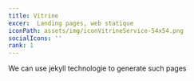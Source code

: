 ```yaml
---
title: Vitrine
excer:  Landing pages, web statique
iconPath: assets/img/iconVitrineService-54x54.png
socialIcons: ''
rank: 1
---
```


We can use jekyll technologie to generate such pages